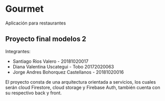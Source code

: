 # Gourmet

Aplicación para restaurantes

## Proyecto final modelos 2

Integrantes:

- Santiago Rios Valero - 20181020017
- Diana Valentina Uscategui - Tobo 20172020063
- Jorge Andres Bohorquez Castellanos - 20181020016

El proyecto consta de una arquitectura orientada a servicios, los cuales serán cloud Firestore, cloud storage y Firebase Auth, también cuenta con su respectivo back y front.
